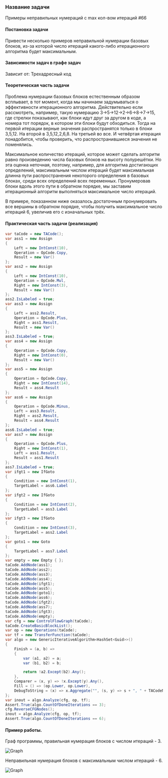 ### Название задачи
Примеры неправильных нумераций с max кол-вом итераций #66

#### Постановка задачи
Привести несколько примеров неправильной нумерации базовых блоков, из-за которой число итераций какого-либо итерационного алгоритма будет максимальным.

#### Зависимости задач в графе задач
Зависит от: Трехадресный код

#### Теоретическая часть задачи
Проблема нумерации базовых блоков естественным образом всплывает, в тот момент, когда мы начинаем задумываться о эффективности итерационного алгоритма.  Действительно если рассмотреть, например, такую нумерацию 3->5->12->2->6->8->7->15, где стрелки показывают, как блоки идут друг за другом в коде, а номера тот порядок, в котором эти блоки будут обходиться. Тогда на первой итерации верные значения распространятся только в блоки 3,5,12. На второй в 3,5,12,2,6,8. На третьей во все. И четвёртая итерация понадобится, чтобы проверить, что распространившиеся значения не поменялись.  

Максимальное количество итераций, которое может сделать алгоритм равно произведению числа базовых блоков на высоту полурешётки. Но эта оценка неточная, поэтому, например, для алгоритма достигающих определений, максимальным числом итераций будет максимальная длинна пути распространения некоторого определения в базовых блоках, среди всех определений всех переменных. Пронумеровав блоки вдоль этого пути в обратном порядке, мы заставим итерационный алгоритм выполняться максимальное число итераций.

В примере, показанном ниже оказалось достаточным пронумеровать все вершины в обратном порядке, чтобы получить максимальное число итераций 6, увеличив его с изначальных трёх.


#### Практическая часть задачи (реализация)
```csharp
var taCode = new TACode();
var ass1 = new Assign
{
    Left = new IntConst(10),
    Operation = OpCode.Copy,
    Result = new Var()
};
var ass2 = new Assign
{
    Left = new IntConst(10),
    Operation = OpCode.Mul,
    Right = new IntConst(3),
    Result = new Var()
};
ass2.IsLabeled = true;
var ass3 = new Assign
{
    Left = ass2.Result,
    Operation = OpCode.Plus,
    Right = ass1.Result,
    Result = new Var()
};
ass3.IsLabeled = true;
var ass4 = new Assign
{
    Operation = OpCode.Copy,
    Right = new IntConst(0),
    Result = new Var()
};
var ass5 = new Assign
{
    Operation = OpCode.Copy,
    Right = new IntConst(14),
    Result = ass4.Result
};
var ass6 = new Assign
{
    Operation = OpCode.Minus,
    Left = ass3.Result,
    Right = ass2.Result,
    Result = ass4.Result
};
ass6.IsLabeled = true;
var ass7 = new Assign
{
    Operation = OpCode.Plus,
    Right = new IntConst(1),
    Left = ass1.Result,
    Result = ass1.Result
};
ass7.IsLabeled = true;
var ifgt1 = new IfGoto
{
    Condition = new IntConst(1),
    TargetLabel = ass6.Label
};
var ifgt2 = new IfGoto
{
    Condition = new IntConst(2),
    TargetLabel = ass3.Label
};
var ifgt3 = new IfGoto
{
    Condition = new IntConst(3),
    TargetLabel = ass2.Label
};
var goto1 = new Goto
{
    TargetLabel = ass7.Label
};
var empty = new Empty { };
taCode.AddNode(ass1);
taCode.AddNode(ass2);
taCode.AddNode(ass3);
taCode.AddNode(ass4);
taCode.AddNode(ifgt1);
taCode.AddNode(ass5);
taCode.AddNode(goto1);
taCode.AddNode(ass6);
taCode.AddNode(ifgt2);
taCode.AddNode(ass7);
taCode.AddNode(ifgt3);
taCode.AddNode(empty);
var cfg = new ControlFlowGraph(taCode);
taCode.CreateBasicBlockList();
var op = new Operations(taCode);
var tf = new TransferFunction(taCode);
var algo = new GenericIterativeAlgorithm<HashSet<Guid>>()
{
    Finish = (a, b) =>
    {
        var (a1, a2) = a;
        var (b1, b2) = b;

        return !a2.Except(b2).Any();
    },
    Comparer = (x, y) => !x.Except(y).Any(),
    Fill = () => (op.Lower, op.Lower),
    DebugToString = (x) => x.Aggregate("", (s, y) => s + ", " + TACodeNameManager.Instance[y])
};
var inout = algo.Analyze(cfg, op, tf);
Assert.True(algo.CountOfDoneIterations == 3);
cfg.ReverseCFGNodes();
inout = algo.Analyze(cfg, op, tf);
Assert.True(algo.CountOfDoneIterations == 6);
```

#### Пример работы.
Граф программы, правильная нумерация блоков с числом итераций - 3.

![Graph](https://image.ibb.co/fcCeiJ/Graph2.png)

Неправильная нумерация блоков с максимальным числом итераций - 6.

![Graph](https://image.ibb.co/d80JAy/Graph2.png)